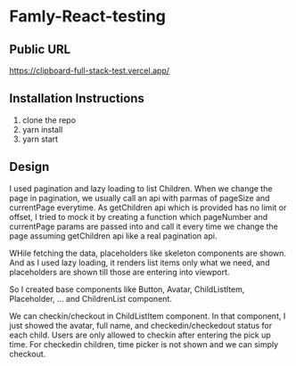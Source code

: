 # Famly-React-testing

## Public URL

https://clipboard-full-stack-test.vercel.app/

## Installation Instructions

1. clone the repo
2. yarn install
3. yarn start

## Design

I used pagination and lazy loading to list Children. When we change the page in pagination, we usually call an api with parmas of pageSize and currentPage everytime. As getChildren api which is provided has no limit or offset, I tried to mock it by creating a function which pageNumber and currentPage params are passed into and call it every time we change the page assuming getChildren api like a real pagination api.

WHile fetching the data, placeholders like skeleton components are shown. And as I used lazy loading, it renders list items only what we need, and placeholders are shown till those are entering into viewport.

So I created base components like Button, Avatar, ChildListItem, Placeholder, ... and ChildrenList component.

We can checkin/checkout in ChildListItem component. In that component, I just showed the avatar, full name, and checkedin/checkedout status for each child. Users are only allowed to checkin after entering the pick up time. For checkedin children, time picker is not shown and we can simply checkout.
